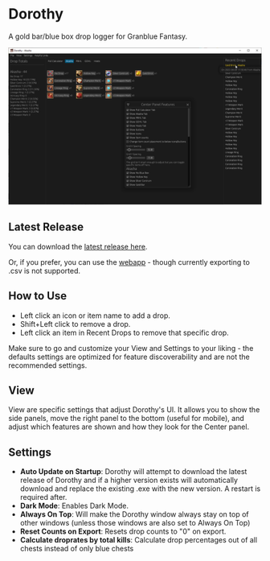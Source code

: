 # Dorothy
A gold bar/blue box drop logger for Granblue Fantasy.

![Dorothy UI](https://github.com/NadyaNayme/Dorothy-egui/blob/master/src/images/dorothy_ui.png?)

## Latest Release

You can download the [latest release here](https://github.com/NadyaNayme/Dorothy-egui/releases/latest).

Or, if you prefer, you can use the [webapp](https://nadyanayme.github.io/Dorothy-egui/) - though currently exporting to .csv is not supported.

## How to Use
- Left click an icon or item name to add a drop.
- Shift+Left click to remove a drop.
- Left click an item in Recent Drops to remove that specific drop.

Make sure to go and customize your View and Settings to your liking - the defaults settings are optimized for feature discoverability and are not the recommended settings.

## View

View are specific settings that adjust Dorothy's UI. It allows you to show the side panels, move the right panel to the bottom (useful for mobile), and adjust which features are shown and how they look for the Center panel.

## Settings

- **Auto Update on Startup**: Dorothy will attempt to download the latest release of Dorothy and if a higher version exists will automatically download and replace the existing .exe with the new version. A restart is required after.
- **Dark Mode**: Enables Dark Mode.
- **Always On Top**: Will make the Dorothy window always stay on top of other windows (unless those windows are also set to Always On Top)
- **Reset Counts on Export**: Resets drop counts to "0" on export.
- **Calculate droprates by total kills**: Calculate drop percentages out of all chests instead of only blue chests
